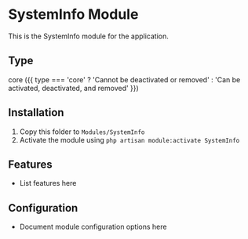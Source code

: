 # SystemInfo Module

This is the SystemInfo module for the application.

## Type
core ({{ type === 'core' ? 'Cannot be deactivated or removed' : 'Can be activated, deactivated, and removed' }})

## Installation

1. Copy this folder to `Modules/SystemInfo`
2. Activate the module using `php artisan module:activate SystemInfo`

## Features

- List features here

## Configuration

- Document module configuration options here
